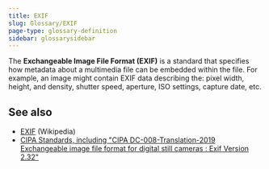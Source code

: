 ```yaml
---
title: EXIF
slug: Glossary/EXIF
page-type: glossary-definition
sidebar: glossarysidebar
---
```


The **Exchangeable Image File Format (EXIF)** is a standard that specifies how metadata about a multimedia file can be embedded within the file. For example, an image might contain EXIF data describing the: pixel width, height, and density, shutter speed, aperture, ISO settings, capture date, etc.

## See also

- [EXIF](https://en.wikipedia.org/wiki/Exif) (Wikipedia)
- [CIPA Standards, including "CIPA DC-008-Translation-2019 Exchangeable image file format for digital still cameras : Exif Version 2.32"](https://www.cipa.jp/e/std/std-sec.html)
